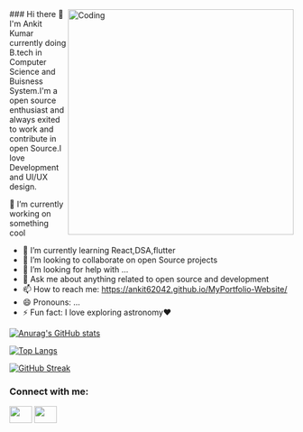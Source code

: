  <img align="right" alt="Coding" width="400" src="https://stemettes.org/zine/wp-content/uploads/sites/3/2021/09/giphy-13-1.gif">
### Hi there 👋
I'm Ankit Kumar currently doing B.tech in Computer Science and Buisness System.I'm a open source enthusiast and always exited to work and contribute in open Source.I love Development and UI/UX design. 

🔭 I’m currently working on something cool 
- 🌱 I’m currently learning React,DSA,flutter
- 👯 I’m looking to collaborate on open Source projects
- 🤔 I’m looking for help with ...
- 💬 Ask me about anything related to open source and development
- 📫 How to reach me: https://ankit62042.github.io/MyPortfolio-Website/
- 😄 Pronouns: ...
- ⚡ Fun fact: I love exploring astronomy❤️


[![Anurag's GitHub stats](https://github-readme-stats.vercel.app/api?username=Ankit62042)](https://github.com/anuraghazra/github-readme-stats)



[![Top Langs](https://github-readme-stats.vercel.app/api/top-langs/?username=Ankit62042)](https://github.com/anuraghazra/github-readme-stats)

[![GitHub Streak](https://github-readme-streak-stats.herokuapp.com/?user=Ankit62042)](https://git.io/streak-stats)
  
  
    
  <h3 align="left">Connect with me:</h3>
<p align="left">
<a href="https://twitter.com/Ankit54493268" target="blank"><img style="color:blue" align="center" src="https://cdn.jsdelivr.net/npm/simple-icons@3.0.1/icons/twitter.svg" alt="" height="30" width="40" /></a>
<a href="https://www.linkedin.com/in/ankit-kumar-04ba321b8/" style="color:blue" target="blank"><img align="center" src="https://cdn.jsdelivr.net/npm/simple-icons@3.0.1/icons/linkedin.svg" alt="" height="30" width="40" /></a>


<!--[![trophy](https://github-profile-trophy.vercel.app/?username=Ankit62042)](https://github.com/ryo-ma/github-profile-trophy)-->

<!--
**Ankit62042/Ankit62042** is a ✨ _special_ ✨ repository because its `README.md` (this file) appears on your GitHub profile.

Here are some ideas to get you started:

- 
-->
